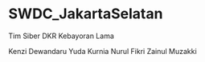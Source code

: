 # SWDC_JakartaSelatan
Tim Siber DKR Kebayoran Lama

Kenzi Dewandaru
Yuda Kurnia Nurul Fikri
Zainul Muzakki

